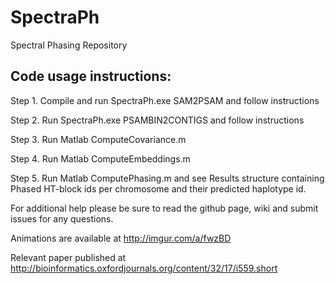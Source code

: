 # SpectraPh
Spectral Phasing Repository

## Code usage instructions:
Step 1. Compile and run SpectraPh.exe SAM2PSAM and follow instructions

Step 2. Run SpectraPh.exe PSAMBIN2CONTIGS and follow instructions

Step 3. Run Matlab ComputeCovariance.m

Step 4. Run Matlab ComputeEmbeddings.m

Step 5. Run Matlab ComputePhasing.m and see Results structure containing Phased HT-block ids per chromosome and their predicted haplotype id.


For additional help please be sure to read the github page, wiki and submit issues for any questions.

Animations are available at http://imgur.com/a/fwzBD

Relevant paper published at http://bioinformatics.oxfordjournals.org/content/32/17/i559.short
